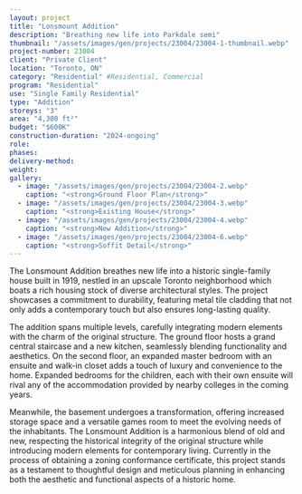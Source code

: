 ```yaml
---
layout: project 
title: "Lonsmount Addition"
description: "Breathing new life into Parkdale semi"
thumbnail: "/assets/images/gen/projects/23004/23004-1-thumbnail.webp"
project-number: 23004
client: "Private Client"
location: "Toronto, ON"
category: "Residential" #Residential, Commercial 
program: "Residential"
use: "Single Family Residential"
type: "Addition"
storeys: "3"
area: "4,300 ft²"
budget: "$600K"
construction-duration: "2024-ongoing"
role: 
phases: 
delivery-method: 
weight: 
gallery:
  - image: "/assets/images/gen/projects/23004/23004-2.webp"
    caption: "<strong>Ground Floor Plan</strong>"
  - image: "/assets/images/gen/projects/23004/23004-3.webp"
    caption: "<strong>Existing House</strong>"
  - image: "/assets/images/gen/projects/23004/23004-4.webp"
    caption: "<strong>New Addition</strong>"
  - image: "/assets/images/gen/projects/23004/23004-6.webp"
    caption: "<strong>Soffit Detail</strong>"
---
```


The Lonsmount Addition breathes new life into a historic single-family house built in 1919, nestled in an upscale Toronto neighborhood which boats a rich housing stock of diverse architectural styles. The project showcases a commitment to durability, featuring metal tile cladding that not only adds a contemporary touch but also ensures long-lasting quality. 

The addition spans multiple levels, carefully integrating modern elements with the charm of the original structure. The ground floor hosts a grand central staircase and a new kitchen, seamlessly blending functionality and aesthetics. On the second floor, an expanded master bedroom with an ensuite and walk-in closet adds a touch of luxury and convenience to the home. Expanded bedrooms for the children, each with their own ensuite will rival any of the accommodation provided by nearby colleges in the coming years. 

Meanwhile, the basement undergoes a transformation, offering increased storage space and a versatile games room to meet the evolving needs of the inhabitants. The Lonsmount Addition is a harmonious blend of old and new, respecting the historical integrity of the original structure while introducing modern elements for contemporary living. Currently in the process of obtaining a zoning conformance certificate, this project stands as a testament to thoughtful design and meticulous planning in enhancing both the aesthetic and functional aspects of a historic home.
